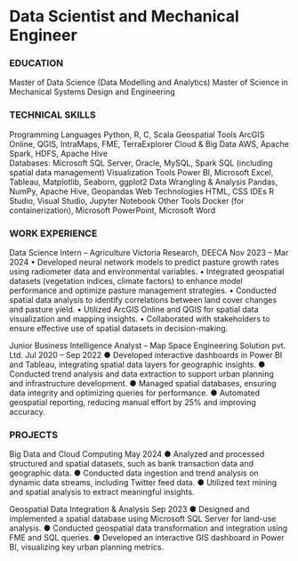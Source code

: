 # Data Scientist and Mechanical Engineer

### EDUCATION
Master of Data Science (Data Modelling and Analytics)
Master of Science in Mechanical Systems Design and Engineering

### TECHNICAL SKILLS
Programming Languages	Python, R, C, Scala
Geospatial Tools	ArcGIS Online, QGIS, IntraMaps, FME, TerraExplorer
Cloud & Big Data	AWS, Apache Spark, HDFS, Apache Hive	
Databases:	Microsoft SQL Server, Oracle, MySQL, Spark SQL (including spatial data management)
Visualization Tools	Power BI, Microsoft Excel, Tableau, Matplotlib, Seaborn, ggplot2
Data Wrangling & Analysis	Pandas, NumPy, Apache Hive, Geopandas
Web Technologies	HTML, CSS
IDEs	R Studio, Visual Studio, Jupyter Notebook
Other Tools	Docker (for containerization), Microsoft PowerPoint, Microsoft Word


### WORK EXPERIENCE
Data Science Intern – Agriculture Victoria Research, DEECA	Nov 2023 – Mar 2024
•	Developed neural network models to predict pasture growth rates using radiometer data and environmental variables.
•	Integrated geospatial datasets (vegetation indices, climate factors) to enhance model performance and optimize pasture management strategies.
•	Conducted spatial data analysis to identify correlations between land cover changes and pasture yield.
•	Utilized ArcGIS Online and QGIS for spatial data visualization and mapping insights.
•	Collaborated with stakeholders to ensure effective use of spatial datasets in decision-making.
	
Junior Business Intelligence Analyst – Map Space Engineering Solution pvt. Ltd.	Jul 2020 – Sep 2022
●	Developed interactive dashboards in Power BI and Tableau, integrating spatial data layers for geographic insights.
●	Conducted trend analysis and data extraction to support urban planning and infrastructure development.
●	Managed spatial databases, ensuring data integrity and optimizing queries for performance.
●	Automated geospatial reporting, reducing manual effort by 25% and improving accuracy.


### PROJECTS
Big Data and Cloud Computing	May 2024
●	Analyzed and processed structured and spatial datasets, such as bank transaction data and geographic data.
●	Conducted data ingestion and trend analysis on dynamic data streams, including Twitter feed data.
●	Utilized text mining and spatial analysis to extract meaningful insights.

Geospatial Data Integration & Analysis	Sep 2023
●	Designed and implemented a spatial database using Microsoft SQL Server for land-use analysis.
●	Conducted geospatial data transformation and integration using FME and SQL queries.
●	Developed an interactive GIS dashboard in Power BI, visualizing key urban planning metrics.

